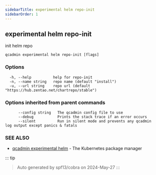 ```yaml
---
sidebarTitle: experimental helm repo-init
sidebarOrder: 1
---
```


## experimental helm repo-init

init helm repo

```
qcadmin experimental helm repo-init [flags]
```

### Options

```
  -h, --help          help for repo-init
  -n, --name string   repo name (default "install")
  -u, --url string    repo url (default "https://hub.zentao.net/chartrepo/stable")
```

### Options inherited from parent commands

```
      --config string   The qcadmin config file to use
      --debug           Prints the stack trace if an error occurs
      --silent          Run in silent mode and prevents any qcadmin log output except panics & fatals
```

### SEE ALSO

* [qcadmin experimental helm](experimental_helm.md)	 - The Kubernetes package manager

::: tip
>Auto generated by spf13/cobra on 2024-May-27
:::